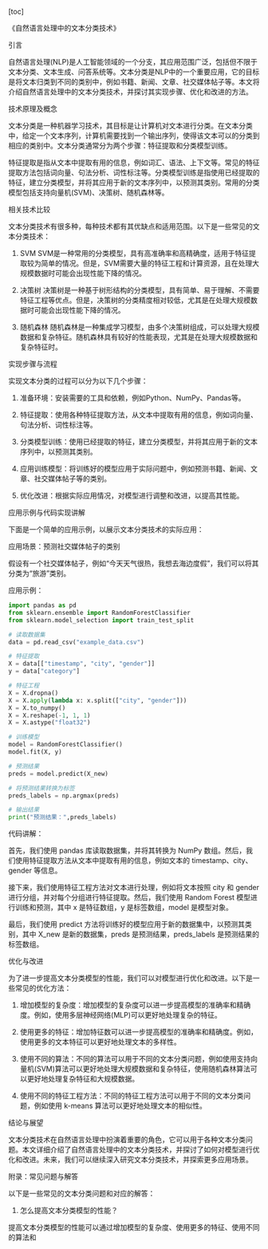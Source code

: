 
[toc]                    
                
                
《自然语言处理中的文本分类技术》

引言

自然语言处理(NLP)是人工智能领域的一个分支，其应用范围广泛，包括但不限于文本分类、文本生成、问答系统等。文本分类是NLP中的一个重要应用，它的目标是将文本归类到不同的类别中，例如书籍、新闻、文章、社交媒体帖子等。本文将介绍自然语言处理中的文本分类技术，并探讨其实现步骤、优化和改进的方法。

技术原理及概念

文本分类是一种机器学习技术，其目标是让计算机对文本进行分类。在文本分类中，给定一个文本序列，计算机需要找到一个输出序列，使得该文本可以的分类到相应的类别中。文本分类通常分为两个步骤：特征提取和分类模型训练。

特征提取是指从文本中提取有用的信息，例如词汇、语法、上下文等。常见的特征提取方法包括词向量、句法分析、词性标注等。分类模型训练是指使用已经提取的特征，建立分类模型，并将其应用于新的文本序列中，以预测其类别。常用的分类模型包括支持向量机(SVM)、决策树、随机森林等。

相关技术比较

文本分类技术有很多种，每种技术都有其优缺点和适用范围。以下是一些常见的文本分类技术：

1. SVM
SVM是一种常用的分类模型，具有高准确率和高精确度，适用于特征提取较为简单的情况。但是，SVM需要大量的特征工程和计算资源，且在处理大规模数据时可能会出现性能下降的情况。

2. 决策树
决策树是一种基于树形结构的分类模型，具有简单、易于理解、不需要特征工程等优点。但是，决策树的分类精度相对较低，尤其是在处理大规模数据时可能会出现性能下降的情况。

3. 随机森林
随机森林是一种集成学习模型，由多个决策树组成，可以处理大规模数据和复杂特征。随机森林具有较好的性能表现，尤其是在处理大规模数据和复杂特征时。

实现步骤与流程

实现文本分类的过程可以分为以下几个步骤：

1. 准备环境：安装需要的工具和依赖，例如Python、NumPy、Pandas等。

2. 特征提取：使用各种特征提取方法，从文本中提取有用的信息，例如词向量、句法分析、词性标注等。

3. 分类模型训练：使用已经提取的特征，建立分类模型，并将其应用于新的文本序列中，以预测其类别。

4. 应用训练模型：将训练好的模型应用于实际问题中，例如预测书籍、新闻、文章、社交媒体帖子等的类别。

5. 优化改进：根据实际应用情况，对模型进行调整和改进，以提高其性能。

应用示例与代码实现讲解

下面是一个简单的应用示例，以展示文本分类技术的实际应用：

应用场景：预测社交媒体帖子的类别

假设有一个社交媒体帖子，例如“今天天气很热，我想去海边度假”，我们可以将其分类为“旅游”类别。

应用示例：
```python
import pandas as pd
from sklearn.ensemble import RandomForestClassifier
from sklearn.model_selection import train_test_split

# 读取数据集
data = pd.read_csv("example_data.csv")

# 特征提取
X = data[["timestamp", "city", "gender"]]
y = data["category"]

# 特征工程
X = X.dropna()
X = X.apply(lambda x: x.split(["city", "gender"]))
X = X.to_numpy()
X = X.reshape(-1, 1, 1)
X = X.astype("float32")

# 训练模型
model = RandomForestClassifier()
model.fit(X, y)

# 预测结果
preds = model.predict(X_new)

# 将预测结果转换为标签
preds_labels = np.argmax(preds)

# 输出结果
print("预测结果：",preds_labels)
```
代码讲解：

首先，我们使用 pandas 库读取数据集，并将其转换为 NumPy 数组。然后，我们使用特征提取方法从文本中提取有用的信息，例如文本的 timestamp、city、gender 等信息。

接下来，我们使用特征工程方法对文本进行处理，例如将文本按照 city 和 gender 进行分组，并对每个分组进行特征提取。然后，我们使用 Random Forest 模型进行训练和预测，其中 x 是特征数组，y 是标签数组，model 是模型对象。

最后，我们使用 predict 方法将训练好的模型应用于新的数据集中，以预测其类别，其中 X_new 是新的数据集，preds 是预测结果，preds_labels 是预测结果的标签数组。

优化与改进

为了进一步提高文本分类模型的性能，我们可以对模型进行优化和改进。以下是一些常见的优化方法：

1. 增加模型的复杂度：增加模型的复杂度可以进一步提高模型的准确率和精确度。例如，使用多层神经网络(MLP)可以更好地处理复杂的特征。

2. 使用更多的特征：增加特征数可以进一步提高模型的准确率和精确度。例如，使用更多的文本特征可以更好地处理文本的多样性。

3. 使用不同的算法：不同的算法可以用于不同的文本分类问题，例如使用支持向量机(SVM)算法可以更好地处理大规模数据和复杂特征，使用随机森林算法可以更好地处理复杂特征和大规模数据。

4. 使用不同的特征工程方法：不同的特征工程方法可以用于不同的文本分类问题，例如使用 k-means 算法可以更好地处理文本的相似性。

结论与展望

文本分类技术在自然语言处理中扮演着重要的角色，它可以用于各种文本分类问题。本文详细介绍了自然语言处理中的文本分类技术，并探讨了如何对模型进行优化和改进。未来，我们可以继续深入研究文本分类技术，并探索更多应用场景。

附录：常见问题与解答

以下是一些常见的文本分类问题和对应的解答：

1. 怎么提高文本分类模型的性能？

提高文本分类模型的性能可以通过增加模型的复杂度、使用更多的特征、使用不同的算法和

